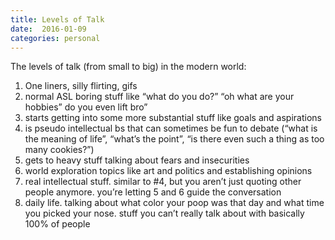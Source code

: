 ```yaml
---
title: Levels of Talk
date:  2016-01-09
categories: personal
---
```


The levels of talk (from small to big) in the modern world:

1. One liners, silly flirting, gifs
2. normal ASL boring stuff like “what do you do?” “oh what are your hobbies” do you even lift bro”
3. starts getting into some more substantial stuff like goals and aspirations
4. is pseudo intellectual bs that can sometimes be fun to debate (“what is the meaning of life”, “what’s the point”, “is there even such a thing as too many cookies?”)
5. gets to heavy stuff talking about fears and insecurities
6. world exploration topics like art and politics and establishing opinions
7. real intellectual stuff. similar to #4, but you aren’t just quoting other people anymore. you’re letting 5 and 6 guide the conversation
8. daily life. talking about what color your poop was that day and what time you picked your nose. stuff you can’t really talk about with basically 100% of people
